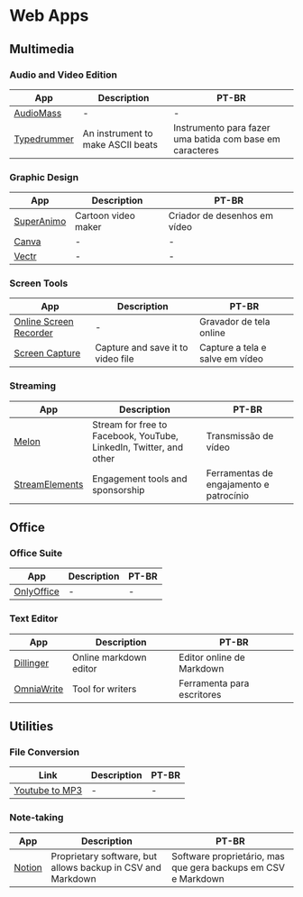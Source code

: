 # Web Apps

## Multimedia

### Audio and Video Edition

| App | Description | PT-BR |
|-|-|-|
| [AudioMass](https://audiomass.co) | - | - |
| [Typedrummer](http://typedrummer.com) | An instrument to make ASCII beats | Instrumento para fazer uma batida com base em caracteres |

### Graphic Design

| App | Description | PT-BR |
|-|-|-|
| [SuperAnimo](https://www.superanimo.com/) | Cartoon video maker | Criador de desenhos em vídeo |
| [Canva](https://www.canva.com) | - | - |
| [Vectr](https://vectr.com/design/) | - | - |

### Screen Tools

| App | Description | PT-BR |
|-|-|-|
| [Online Screen Recorder](https://pt.itopvpn.com/online-screen-recorder#/recorder) | - | Gravador de tela online |
| [Screen Capture](https://imclient.herokuapp.com/screencapture/) | Capture and save it to video file | Capture a tela e salve em vídeo |

### Streaming

| App | Description | PT-BR |
|-|-|-|
| [Melon](https://melonapp.com) | Stream for free to Facebook, YouTube, LinkedIn, Twitter, and other | Transmissão de vídeo |
| [StreamElements](https://streamelements.com/) | Engagement tools and sponsorship | Ferramentas de engajamento e patrocínio |

## Office

### Office Suite

| App | Description | PT-BR |
|-|-|-|
| [OnlyOffice](https://personal.onlyoffice.com/) | - | - |

### Text Editor

| App | Description | PT-BR |
|-|-|-|
| [Dillinger](https://dillinger.io) | Online markdown editor | Editor online de Markdown |
| [OmniaWrite](https://app.omniawrite.com/) | Tool for writers | Ferramenta para escritores |

## Utilities

### File Conversion

| Link | Description | PT-BR |
|-|-|-|
| [Youtube to MP3](https://yt1s.com/en423/youtube-to-mp3) | - | - |

### Note-taking

| App | Description | PT-BR |
|-|-|-|
| [Notion](https://www.notion.so/) | Proprietary software, but allows backup in CSV and Markdown | Software proprietário, mas que gera backups em CSV e Markdown |